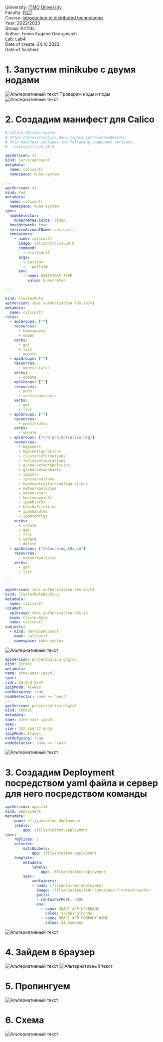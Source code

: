 University: [ITMO University](https://itmo.ru/ru/)  
Faculty: [FICT](https://fict.itmo.ru)  
Course: [Introduction to distributed technologies](https://github.com/itmo-ict-faculty/introduction-to-distributed-technologies)  
Year: 2022/2023  
Group: K4113c  
Author: Fomin Eugene Georgievich  
Lab: Lab4  
Date of create: 24.10.2022  
Date of finished:  

# 1. Запустим minikube с двумя нодами
![Альтернативный текст](https://github.com/JosephShouen/2022_2023-introduction_to_distributed_technologies-k4113c-fomin_e_g/blob/main/lab4/1.png)
Проверим ноды и поды
![Альтернативный текст](https://github.com/JosephShouen/2022_2023-introduction_to_distributed_technologies-k4113c-fomin_e_g/blob/main/lab4/2.png)

# 2. Создадим манифест для Calico 
```yaml
# Calico Version master
# https://projectcalico.docs.tigera.io/releases#master
# This manifest includes the following component versions:
#   calico/ctl:v3.20.0

apiVersion: v1
kind: ServiceAccount
metadata:
  name: calicoctl
  namespace: kube-system

---
apiVersion: v1
kind: Pod
metadata:
  name: calicoctl
  namespace: kube-system
spec:
  nodeSelector:
    kubernetes.io/os: linux
  hostNetwork: true
  serviceAccountName: calicoctl
  containers:
    - name: calicoctl
      image: calico/ctl:v3.20.0
      command:
        - /calicoctl
      args:
        - version
        - --poll=1m
      env:
        - name: DATASTORE_TYPE
          value: kubernetes

---

kind: ClusterRole
apiVersion: rbac.authorization.k8s.io/v1
metadata:
  name: calicoctl
rules:
  - apiGroups: [""]
    resources:
      - namespaces
      - nodes
    verbs:
      - get
      - list
      - update
  - apiGroups: [""]
    resources:
      - nodes/status
    verbs:
      - update
  - apiGroups: [""]
    resources:
      - pods
      - serviceaccounts
    verbs:
      - get
      - list
  - apiGroups: [""]
    resources:
      - pods/status
    verbs:
      - update
  - apiGroups: ["crd.projectcalico.org"]
    resources:
      - bgppeers
      - bgpconfigurations
      - clusterinformations
      - felixconfigurations
      - globalnetworkpolicies
      - globalnetworksets
      - ippools
      - ipreservations
      - kubecontrollersconfigurations
      - networkpolicies
      - networksets
      - hostendpoints
      - ipamblocks
      - blockaffinities
      - ipamhandles
      - ipamconfigs
    verbs:
      - create
      - get
      - list
      - update
      - delete
  - apiGroups: ["networking.k8s.io"]
    resources:
      - networkpolicies
    verbs:
      - get
      - list

---

apiVersion: rbac.authorization.k8s.io/v1
kind: ClusterRoleBinding
metadata:
  name: calicoctl
roleRef:
  apiGroup: rbac.authorization.k8s.io
  kind: ClusterRole
  name: calicoctl
subjects:
  - kind: ServiceAccount
    name: calicoctl
    namespace: kube-system
 ```
 ![Альтернативный текст](https://github.com/JosephShouen/2022_2023-introduction_to_distributed_technologies-k4113c-fomin_e_g/blob/main/lab4/3.png)
  ```yaml
  apiVersion: projectcalico.org/v3
kind: IPPool
metadata:
  name: zone-west-ippool
spec:
  cidr: 10.0.0.0/24
  ipipMode: Always
  natOutgoing: true
  nodeSelector: zone == "west"
---
apiVersion: projectcalico.org/v3
kind: IPPool
metadata:
  name: zone-east-ippool
spec:
  cidr: 192.168.17.0/24
  ipipMode: Always
  natOutgoing: true
  nodeSelector: zone == "east"
  ```
 ![Альтернативный текст](https://github.com/JosephShouen/2022_2023-introduction_to_distributed_technologies-k4113c-fomin_e_g/blob/main/lab4/4.png)
 
# 3. Создадим Deployment посредством yaml файла и сервер для него посредством команды
```yaml
apiVersion: apps/v1
kind: Deployment
metadata:
    name: ifilyaninitmo-deployment
    labels:
        app: ifilyaninitmo-deployment
spec:
    replicas: 2
    selector:
        matchLabels:
            app: ifilyaninitmo-deployment
    template:
        metadata:
            labels:
                app: ifilyaninitmo-deployment
        spec:
            containers:
            - name: ifilyaninitmo-deployment
              image: ifilyaninitmo/itdt-contained-frontend:master
              ports:
              - containerPort: 3000
              env:
                - name: REACT_APP_USERNAME
                  value: sleepingjoshua
                - name: REACT_APP_COMPANY_NAME
                  value: SI_Company
```
![Альтернативный текст](https://github.com/JosephShouen/2022_2023-introduction_to_distributed_technologies-k4113c-fomin_e_g/blob/main/lab4/5.png)
# 4. Зайдем в браузер 
![Альтернативный текст](https://github.com/JosephShouen/2022_2023-introduction_to_distributed_technologies-k4113c-fomin_e_g/blob/main/lab4/6.png)
![Альтернативный текст](https://github.com/JosephShouen/2022_2023-introduction_to_distributed_technologies-k4113c-fomin_e_g/blob/main/lab4/7.png)

# 5. Пропингуем
![Альтернативный текст](https://github.com/JosephShouen/2022_2023-introduction_to_distributed_technologies-k4113c-fomin_e_g/blob/main/lab4/8.png)
# 6. Схема
![Альтернативный текст](https://github.com/JosephShouen/2022_2023-introduction_to_distributed_technologies-k4113c-fomin_e_g/blob/main/lab4/drawio.png)

